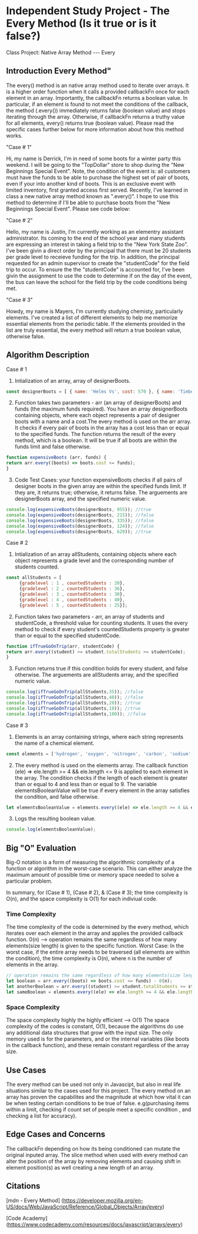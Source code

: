 # Independent Study Project - The Every Method (Is it true or is it false?)
Class Project: Native Array Method ---  Every 

## Introduction Every Method"

The every() method is an native array method used to iterate over arrays. It is a higher order function when it calls a provided callbackFn once for each element in an array. Importantly, the callbackFn returns a boolean value. In particular,  if an element is found to not meet the conditions of the callback, the  method (.every()) immediately returns false (boolean value) and stops iterating through the array. Otherwise, if callbackFn returns a truthy value for all elements, every() returns true (boolean value). Please read the specific cases further below for more information about how this method works. 



"Case # 1" 

Hi, my name is Derrick, I'm in need of some boots for a winter party this weekend. I will be going to the "TopDollar" store to shop during the "New Beginnings Special Event". Note, the condition of the event is: all customers must have the funds to be able to purchase the highest set of pair of boots, even if your into another kind of boots. This is an exclusive event with limited inventory, first granted access first served. 
Recently, I've learned in class a new native array method known as ".every()". I hope to use this method to determine if I'll  be able to purchase boots from the "New Beginnings Special Event". Please see code below:




"Case # 2"

Hello, my name is Justin, I'm currently working as an elementry assistant administrator. Its coming to the end of the school year and many students are expressing an interest in taking a field trip to the "New York State Zoo". I've been givin a direct order by the principal that there must be 20 students per grade level to receieve funding for the trip. In addition, the principal requested for an admin supervisor to create the "studentCode" for the field trip to occur. To ensure the the "studentCode" is accounted for, I've been givin the assignment to use the code to determine if on the day of the event, the bus can leave the school for the field trip by the code conditions being met.    



"Case # 3"

Howdy, my name is Mayers, I'm currently studying chemisty, particularly elements. I've created a list of different elements to help me memorize essential elements from the periodic table. If the elements provided in the list are truly essential, the every method will return a true boolean value, otherwise false.





## Algorithm Description
 
 Case # 1 

1.  Intialization of an array, array of designerBoots. 
```js
const designerBoots = [ { name: 'Helms Vs', cost: 570 }, { name: 'Timberlands Stompers', cost: 230 }, { name: 'Red Wings Mark Qs', cost: 345 }, { name: 'Grenson Dodgers', cost: 635 } ];
```
2.  Function takes two parameters - arr (an array of designerBoots) and funds (the maximum funds required). You have an array designerBoots containing objects, where each object represents a pair of designer boots with a name and a cost.The every method is used on the arr array. It checks if every pair of boots in the array has a cost less than or equal to the specified funds. The function returns the result of the every method, which is a boolean. It will be true if all boots are within the funds limit and false otherwise.
```js
function expensiveBoots (arr, funds) { 
return arr.every((boots) => boots.cost <= funds);  
}
```
3.  Code Test Cases: your function expensiveBoots checks if all pairs of designer boots in the given array are within the specified funds limit. If they are, it returns true; otherwise, it returns false. The arguements are designerBoots array, and the specified numeric value.  
```js
console.log(expensiveBoots(designerBoots, 955)); //true
console.log(expensiveBoots(designerBoots, 215)); //false 
console.log(expensiveBoots(designerBoots, 335)); //false
console.log(expensiveBoots(designerBoots, 124)); //false
console.log(expensiveBoots(designerBoots, 629)); //true 
```
Case # 2

1.  Intialization of an array allStudents, containing objects where each object represents a grade level and the corresponding number of students counted.
```js
const allStudents = [ 
     {gradelevel : 1 , countedStudents : 20}, 
     {gradelevel : 2 , countedStudents : 36}, 
     {gradelevel : 3 , countedStudents : 30},
     {gradelevel : 4 , countedStudents : 40},
     {gradelevel : 5 , countedStudents : 25}];
 ```
2.  Function takes two parameters - arr, an array of students and studentCode, a threshold value for counting students. It uses the every method to check if every student's countedStudents property is greater than or equal to the specified studentCode. 
```js
function ifTrueGoOnTrip(arr, studentCode) { 
return arr.every((student) >= student.totalStudents >= studentCode);  
}
```
 3.  Function returns true if this condition holds for every student, and false otherwise. The arguements are allStudents array, and the specified numeric value.  
```js
console.log(ifTrueGoOnTrip(allStudents,35)); //false 
console.log(ifTrueGoOnTrip(allStudents,40)); //false 
console.log(ifTrueGoOnTrip(allStudents,20)); //true 
console.log(ifTrueGoOnTrip(allStudents,10)); //true
console.log(ifTrueGoOnTrip(allStudents,100)); //false
```
Case # 3
1. Elements is an array containing strings, where each string represents the name of a chemical element.
```js
const elements = ['hydrogen', 'oxygen', 'nitrogen', 'carbon', 'sodium', 'calcium', 'potassium', 'chloride', 'iron'];
```
2. The every method is used on the elements array. The callback function (ele) => ele.length >= 4 && ele.length <= 9 is applied to each element in the array. The condition checks if the length of each element is greater than or equal to 4 and less than or equal to 9. The variable elementsBooleanValue will be true if every element in the array satisfies the condition, and false otherwise. 
```js
let elementsBooleanValue = elements.every((ele) => ele.length >= 4 && ele.length <= 9); 
```
3. Logs the resulting boolean value.
```js
console.log(elementsBooleanValue); 
```

## Big "O" Evaluation

Big-O notation is a form of measuring the algorithmic complexity of a function or algorithm in the worst-case scenario. This can either analyze the maximum amount of possible time or memory space needed to solve a particular problem.

In summary, for (Case # 1), (Case # 2), & (Case # 3); the time complexity is O(n), and the space complexity is O(1) for each indiviual code.

### Time Complexity

The time complexity of the code is determined by the every method, which iterates over each element in the array and applies the provided callback function. 0(n) --> operation remains the same regardless of how many elements(size length) is given to the specific function. 
Worst Case: In the worst case, if the entire array needs to be traversed (all elements are within the condition), the time complexity is O(n), where n is the number of elements in the array. 

```js
// operation remains the same regardless of how many elements(size length) is given to the specific function.
let boolean = arr.every((boots) => boots.cost <= funds) - 0(n);
let anotherBoolean = arr.every((student) >= student.totalStudents >= studentCode) - 0(n); 
let sameBoolean = elements.every((ele) => ele.length >= 4 && ele.length <= 9) - 0(n); 
```

### Space Complexity

The space complexity highly the highly efficient --> O(1)
The space complexity of the codes is constant, O(1), because the algorithms do use any additional data structures that grow with the input size. The only memory used is for the parameters, and or the internal variables (like boots in the callback function), and these remain constant regardless of the array size.
 
## Use Cases
The every method can be used not only in Javascipt, but also in real life situations similar to the cases used for this project. The every method on an array has proven the capabilites and the magnitude at which how vital it can be when testing certain conditions to be true of false. e.g(purchasing items within a limit, checking if count set of people meet a specific condition , and checking a list for accuracy). 

## Edge Cases and Concerns
The callbackFn depending on how its being conditioned can mutate the original inputed array. The slice method when used with every method can alter the position of the array by removing elements and causing shift in element position(s) as well creating a new length of an array.    

## Citations

[mdn - Every Method] (https://developer.mozilla.org/en-US/docs/Web/JavaScript/Reference/Global_Objects/Array/every)

[Code Academy] (https://www.codecademy.com/resources/docs/javascript/arrays/every)